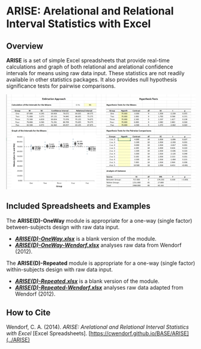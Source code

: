 # ARISE: Arelational and Relational Interval Statistics with Excel

## Overview

**ARISE** is a set of simple Excel spreadsheets that provide real-time calculations and graph of both relational and arelational confidence intervals for means using raw data input. These statistics are not readily available in other statistics packages. It also provides null hypothesis significance tests for pairwise comparisons.

<p align="center"><kbd><img src="ARISE.jpg"></kbd></p>

## Included Spreadsheets and Examples

The **ARISE(D)-OneWay** module is appropriate for a one-way (single factor) between-subjects design with raw data input.

- [**_ARISE(D)-OneWay.xlsx_**](./ARISE(D)-OneWay.xlsx) is a blank version of the module.
- [**_ARISE(D)-OneWay-Wendorf.xlsx_**](./ARISE(D)-OneWay-Wendorf.xlsx) analyses raw data from Wendorf (2012).

The **ARISE(D)-Repeated** module is appropriate for a one-way (single factor) within-subjects design with raw data input.

- [**_ARISE(D)-Repeated.xlsx_**](./ARISE(D)-Repeated.xlsx) is a blank version of the module.
- [**_ARISE(D)-Repeated-Wendorf.xlsx_**](./ARISE(D)-Repeated-Wendorf.xlsx) analyses raw data adapted from Wendorf (2012).

## How to Cite

Wendorf, C. A. (2014). _ARISE: Arelational and Relational Interval Statistics with Excel_ [Excel Spreadsheets]. [https://cwendorf.github.io/BASE/ARISE](../ARISE)
